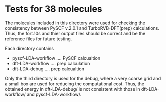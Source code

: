 # Tests for 38 molecules

The molecules included in this directory were used for checking the consistency between PySCF v.2.0.1 and TurboRVB-DFT(prep) calculations. Thus, the fort.10s and thier output files should be correct and be the reference files for future testing.

Each directory contains

- pyscf-LDA-workflow  ....   PySCF calcualtion
- dft-LDA-workflow    ....   prep calculation
- dft-LDA-debug       ....   prep calcualtion

Only the third directory is used for the debug, where a very coarse grid and a small box are used for reducing the computational cost. Thus, the obtained energy in dft-LDA-debug/ is not consistent with those in dft-LDA-workflow/ and pyscf-LDA-workflow/.
